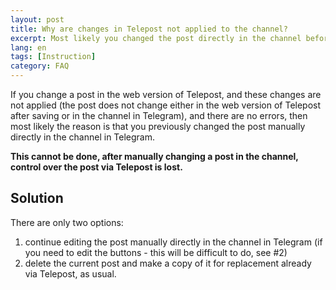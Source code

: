 ```yaml
---
layout: post
title: Why are changes in Telepost not applied to the channel?
excerpt: Most likely you changed the post directly in the channel before
lang: en
tags: [Instruction]
category: FAQ
---
```


If you change a post in the web version of Telepost, and these changes are not applied (the post does not change either in the web version of Telepost after saving or in the channel in Telegram), and there are no errors, then most likely the reason is that you previously changed the post manually directly in the channel in Telegram.

**This cannot be done, after manually changing a post in the channel, control over the post via Telepost is lost.**

## Solution

There are only two options:

1. continue editing the post manually directly in the channel in Telegram (if you need to edit the buttons - this will be difficult to do, see #2)
1. delete the current post and make a copy of it for replacement already via Telepost, as usual.
